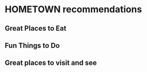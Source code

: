 # HOMETOWN recommendations
## Great Places to Eat
## Fun Things to Do
## Great places to visit and see
